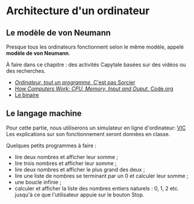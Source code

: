 # Architecture d'un ordinateur

## Le modèle de von Neumann

Presque tous les ordinateurs fonctionnent selon le même modèle, appelé **modèle de von Neumann**.

À faire dans ce chapitre : des activités Capytale basées sur des vidéos ou des recherches.

- [*Ordinateur, tout un programme*, C'est pas Sorcier](https://capytale2.ac-paris.fr/web/c/e83c-620577)
- [*How Computers Work: CPU, Memory, Input and Ouput*, Code.org](https://capytale2.ac-paris.fr/web/c/a72b-33112)
- [Le binaire](https://capytale2.ac-paris.fr/web/c/0633-34390)

## Le langage machine

Pour cette partie, nous utiliserons un simulateur en ligne d'ordinateur: [VIC](https://faculty.runi.ac.il/vic/software/computer/) Les explications sur son fonctionnement seront données en classe.

Quelques petits programmes à faire :

- lire deux nombres et afficher leur somme ;
- lire trois nombres et afficher leur somme ;
- lire deux nombres et afficher le plus grand des deux ;
- lire une liste de nombres se terminant par un 0 et calculer leur somme ;
- une boucle infinie ;
- calculer et afficher la liste des nombres entiers naturels : 0, 1, 2 etc. jusqu'à ce que l'utilisateur appuie sur le bouton Stop.